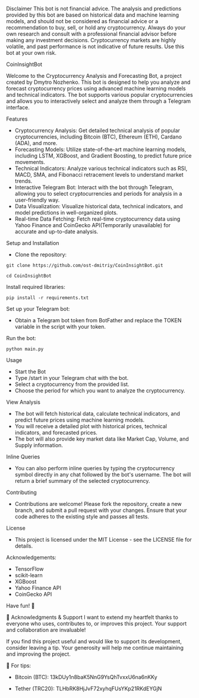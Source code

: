 
Disclaimer
This bot is not financial advice. The analysis and predictions provided by this bot are based on historical data and machine learning models, and should not be considered as financial advice or a recommendation to buy, sell, or hold any cryptocurrency. Always do your own research and consult with a professional financial advisor before making any investment decisions. Cryptocurrency markets are highly volatile, and past performance is not indicative of future results. Use this bot at your own risk.



CoinInsightBot 

Welcome to the Cryptocurrency Analysis and Forecasting Bot, a project created by Dmytro Nozhenko. This bot is designed to help you analyze and forecast cryptocurrency prices using advanced machine learning models and technical indicators. The bot supports various popular cryptocurrencies and allows you to interactively select and analyze them through a Telegram interface.

Features
- Cryptocurrency Analysis: Get detailed technical analysis of popular cryptocurrencies, including Bitcoin (BTC), Ethereum (ETH), Cardano (ADA), and more.
- Forecasting Models: Utilize state-of-the-art machine learning models, including LSTM, XGBoost, and Gradient Boosting, to predict future price movements.
- Technical Indicators: Analyze various technical indicators such as RSI, MACD, SMA, and Fibonacci retracement levels to understand market trends.
- Interactive Telegram Bot: Interact with the bot through Telegram, allowing you to select cryptocurrencies and periods for analysis in a user-friendly way.
- Data Visualization: Visualize historical data, technical indicators, and model predictions in well-organized plots.
- Real-time Data Fetching: Fetch real-time cryptocurrency data using Yahoo Finance and CoinGecko API(Temporarily unavailable) for accurate and up-to-date analysis.

Setup and Installation
- Clone the repository:

```git clone https://github.com/ost-dmitriy/CoinInsightBot.git```

```cd CoinInsightBot```

Install required libraries:

```pip install -r requirements.txt```

Set up your Telegram bot:
- Obtain a Telegram bot token from BotFather and replace the TOKEN variable in the script with your token.

Run the bot:

```python main.py```

Usage
- Start the Bot
- Type /start in your Telegram chat with the bot.
- Select a cryptocurrency from the provided list.
- Choose the period for which you want to analyze the cryptocurrency.

View Analysis
- The bot will fetch historical data, calculate technical indicators, and predict future prices using machine learning models.
- You will receive a detailed plot with historical prices, technical indicators, and forecasted prices.
- The bot will also provide key market data like Market Cap, Volume, and Supply information.

Inline Queries
- You can also perform inline queries by typing the cryptocurrency symbol directly in any chat followed by the bot's username. The bot will return a brief summary of the selected cryptocurrency.

Contributing
- Contributions are welcome! Please fork the repository, create a new branch, and submit a pull request with your changes. Ensure that your code adheres to the existing style and passes all tests.

License
- This project is licensed under the MIT License - see the LICENSE file for details.

Acknowledgements:
- TensorFlow
- scikit-learn
- XGBoost
- Yahoo Finance API
- CoinGecko API

Have fun! 🚀

🙏 Acknowledgments & Support
I want to extend my heartfelt thanks to everyone who uses, contributes to, or improves this project. Your support and collaboration are invaluable!

If you find this project useful and would like to support its development, consider leaving a tip. Your generosity will help me continue maintaining and improving the project.

💸 For tips:
- Bitcoin (BTC): 
  13kDUy1n8baK5NnG9YsQhTvxxU6na6nKKy

- Tether (TRC20): 
  TLHbRK8HjJvF72xyhqFUsYKp21RKdEYGjN
